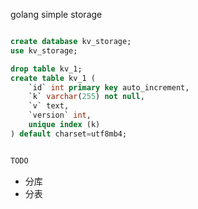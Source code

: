 golang simple storage

```sql

create database kv_storage;
use kv_storage;

drop table kv_1;
create table kv_1 (
    `id` int primary key auto_increment,
    `k` varchar(255) not null,
    `v` text,
	`version` int,
    unique index (k)
) default charset=utf8mb4;


TODO


```
- 分库
- 分表